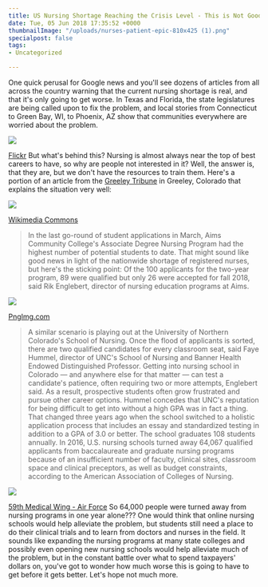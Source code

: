 ```yaml
---
title: US Nursing Shortage Reaching the Crisis Level - This is Not Good
date: Tue, 05 Jun 2018 17:35:52 +0000
thumbnailImage: "/uploads/nurses-patient-epic-810x425 (1).png"
specialpost: false
tags:
- Uncategorized

---
```

One quick perusal for Google news and you'll see dozens of articles from all across the country warning that the current nursing shortage is real, and that it's only going to get worse. In Texas and Florida, the state legislatures are being called upon to fix the problem, and local stories from Connecticut to Green Bay, WI, to Phoenix, AZ show that communities everywhere are worried about the problem. 

![](http://newsattorneys.staging.wpengine.com/wp-content/uploads/2018/06/nurses-patient-778x1024.jpg) 

[Flickr](https://www.flickr.com/photos/clinicalcenternih/27220715631) But what's behind this? Nursing is almost always near the top of best careers to have, so why are people not interested in it? Well, the answer is, that they are, but we don't have the resources to train them. Here's a portion of an article from the [Greeley Tribune](https://www.greeleytribune.com/news/local/rx-for-nursing-shortage-local-experts-say-hospital-culture-is-key/) in Greeley, Colorado that explains the situation very well: 

![](http://newsattorneys.staging.wpengine.com/wp-content/uploads/2018/06/Nursing_students-1024x768.jpg)

 [Wikimedia Commons](https://commons.wikimedia.org/wiki/File:Nursing_students.jpg)

> In the last go-round of student applications in March, Aims Community College's Associate Degree Nursing Program had the highest number of potential students to date. That might sound like good news in light of the nationwide shortage of registered nurses, but here's the sticking point: Of the 100 applicants for the two-year program, 89 were qualified but only 26 were accepted for fall 2018, said Rik Englebert, director of nursing education programs at Aims.

![](http://newsattorneys.staging.wpengine.com/wp-content/uploads/2018/06/nurse-transparent-683x1024.png) 

[PngImg.com](http://pngimg.com/download/15965)

> A similar scenario is playing out at the University of Northern Colorado's School of Nursing. Once the flood of applicants is sorted, there are two qualified candidates for every classroom seat, said Faye Hummel, director of UNC's School of Nursing and Banner Health Endowed Distinguished Professor. Getting into nursing school in Colorado — and anywhere else for that matter — can test a candidate's patience, often requiring two or more attempts, Englebert said. As a result, prospective students often grow frustrated and pursue other career options. Hummel concedes that UNC's reputation for being difficult to get into without a high GPA was in fact a thing. That changed three years ago when the school switched to a holistic application process that includes an essay and standardized testing in addition to a GPA of 3.0 or better. The school graduates 108 students annually. In 2016, U.S. nursing schools turned away 64,067 qualified applicants from baccalaureate and graduate nursing programs because of an insufficient number of faculty, clinical sites, classroom space and clinical preceptors, as well as budget constraints, according to the American Association of Colleges of Nursing.

![](http://newsattorneys.staging.wpengine.com/wp-content/uploads/2018/06/nurse-air-force.jpg) 

[59th Medical Wing - Air Force](http://www.59mdw.af.mil/News/Article-Display/Article/408208/instructor-of-the-week/) So 64,000 people were turned away from nursing programs in one year alone??? One would think that online nursing schools would help alleviate the problem, but students still need a place to do their clinical trials and to learn from doctors and nurses in the field. It sounds like expanding the nursing programs at many state colleges and possibly even opening new nursing schools would help alleviate much of the problem, but in the constant battle over what to spend taxpayers' dollars on, you've got to wonder how much worse this is going to have to get before it gets better. Let's hope not much more.
